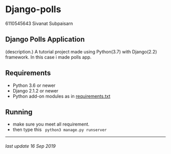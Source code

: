 # Django-polls
6110545643 Sivanat Subpaisarn

## Django Polls Application
(description.)
A tutorial project made using Python(3.7) with Django(2.2) framework.
In this case i made polls app.

## Requirements
* Python 3.6 or newer
* Django 2.1.2 or newer
* Python add-on modules as in [requirements.txt](requirements.txt)

## Running
* make sure you meet all requirement.
* then type this ``` python3 manage.py runserver```

---

###### last update 16 Sep 2019

